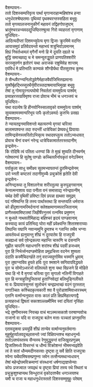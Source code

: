 वैशम्पायनः-  
ततो दिशस्सम्परिवृत्य पार्था मृगान्वराहान्महिषांश्च हन्वा  
धनुर्धराश्श्रेष्ठतमाः पृथिव्यां पृथक्चरन्तस्सहिता बभूवुः  
ततो मृगव्यालजनानुकीर्णं महावनं तद्विहगोपजुष्टम्  
भ्रातॄंश्चरन्नभ्यवदद्युधिष्ठिरश्श्रुत्वा गिरो व्याहरतां मृगाणाम्  
युधिष्ठिरः-  
आदित्यदीप्तां दिशमभ्युपेत्य मृगा द्विजाः क्रूरमिमे वदन्ति  
आयासमुग्रं प्रतिवेदयन्तो महाभयं शत्रुभिर्वाऽवमानम्  
क्षिप्रं निवर्तध्वमलं मृगैर्नो मनो हि मे दूयति दह्यते च  
बुद्धिं समाच्छाद्य च मे समन्युरुद्धूयते प्राणपतिश्शरीरे  
सरस्सुपर्णन हृतोरगं यथा अराजकं राष्ट्रमिवेह शान्तम्  
एवंविधं मे प्रतिभाति काम्यकं शौण्डैर्यथा पीतसुरश्च कुम्भः  
वैशम्पायनः-  
ते सैन्धवैरग्न्यनिलोद्धवेगैर्महाजवैर्वाजिभिरुह्यमानाः  
युक्तैर्बृहद्भिस्सुरथैर्नृवीरास्तदाश्रमायाभिमुखा बभूवुः  
तेषां तु गोमायुरनल्पघोषो निवर्ततां वाममुपेत्य पार्श्वम्  
प्रव्याहरत्तत्प्रविमृश्य राजा प्रोवाच भीमं च धनञ्जयं च  
युधिष्ठिरः-  
यथा वदत्येष हि हीनयोनिस्सालावृको वाममुपेत्य पार्श्वम्  
सुव्यक्तमस्मान्परिभूय पापैः कृतोऽवमर्दः कुरुभिः प्रसह्य  
वैशम्पायनः-  
ते न्यायतद्वनमाविशन्तो महत्यरण्ये मृगयां चरित्वा  
बालामपश्यन्त तदा रुदन्तीं धात्रेयिकां प्रेष्यवधूं प्रियायाः  
तामिन्द्रसेनस्त्वरितोऽभिसृत्य रथादवप्लुत्य ततोऽभ्यधावत्  
प्रोवाच चैनां वचनं नरेन्द्र धात्रेयिकामार्ततरस्तदानीम्  
इन्द्रसेनः-  
किं रोदिषि त्वं पतिता धरण्यां किं ते मुखं शुष्यति दीनवर्णम्  
गतेष्वरण्यं हि सुतेषु पाण्डोः कच्चित्परैर्नापकृतं वनेऽस्मिन्  
वैशम्पायनः-  
पर्याकुला साधु समीक्ष्य सूतमभ्यापतन्तं द्रुतमिन्द्रसेनम्  
उरो घ्नती कष्टतरं तदानीमुच्चैः प्रचुक्रोश हृतेति देवी  
इन्द्रसेनः-  
अनिन्द्यरूपा तु विशालनेत्रा शरीरतुल्या कुरुपुङ्गवानाम्  
केनात्मनाशाय यदा पनीता वनं समासाद्य नरेन्द्रपत्नीम्  
यथेह देवीं पृथिवीं प्रविष्टा दिवं प्रपन्ना ह्यथवा समुद्रम्  
पदं गमिष्यन्ति हि तस्य पार्थास्तथा हि सन्तप्यति धर्मराजः  
को हीदृशानामरिमर्दनानां क्लेशक्षमाणामपराजितानाम्  
प्राणैस्समामिष्टतमां जिहीर्षेरनुत्तमं रत्नमिव प्रमुष्णन्  
न बुध्यते नाथवतीमिहाद्य बहिश्चरं हृदयं पाण्डवानाम्  
कस्याद्य कायं प्रतिभिद्य घोरा महीं प्रवेक्ष्यन्ति शिताश्शराग्र्याः  
तिष्ठन्ति पद्मानि नवान्यमूनि द्रुमाश्च न ग्लान्ति तथैव भग्नाः  
आवर्तयध्वं ह्यनुयान्तु शीघ्रं न दूरयातेव हि राजपुत्री  
सन्नह्यध्वं सर्व एवेन्द्रकल्पा महान्ति चारूणि च दंसनानि  
गृह्णीत चापानि महाधनानि शरांश्च शीघ्रं पदवीं व्रजध्वम्  
पुरा हि निर्भर्त्सनदण्डमोहिता प्रमूढचित्ता वदनेन शुष्यता  
ददाति कस्मैचिदनर्हते तनुं वराज्यपूर्णामिव भस्मनि ध्रुवाम्  
पुरा तुषाग्नाविव हूयते हविः पुरा श्मशाने स्रगिवापविद्ध्यते  
पुरा च सोमोऽध्वरजो वलिपयते शुना यथा विप्रजने हि मोहिते  
यथा हि नो वै मृगयां चरित्वा पुरा सृगालो नलिनीं विगाहते  
पुरा हि मन्त्राहुतिपूजितायां हुताग्निवेद्यां बलिभुङ्निलीयते  
मा वः प्रियायास्सुनसं सुलोचनं चन्द्रप्रभाच्छं वदनं पुरस्तात्  
रागाञ्चितः कश्चिदकृत्यकारी श्वा वै पुरोडाशमिवाध्वरस्थम्  
एतानि वर्त्मान्यनुयात वासः कालं प्रति क्षिप्रमिहात्यगाद्वै  
प्रत्याहरध्वं द्विषतां सकाशाल्लक्ष्मीमिव स्वां दयितां नृसिंहाः  
युधिष्ठिरः-  
भद्रे तूष्णीमास्स्व नियच्छ वाचं माऽस्मत्सकाशे परुषाण्यवोचः  
राजानो वा यदि वा राजपुत्रा बलेन मत्ताः पञ्चतां प्राप्नुवन्ति  
वैशम्पायनः-  
एतावदुक्त्वा प्रययुर्हि शीघ्रं तान्येव वर्त्मान्यनुवर्तमानाः  
मुहुर्मुहुर्व्यालवदुच्छ्वसन्तो ज्यां विक्षिपन्तश्च महाधनुर्भ्यः  
ततोऽपश्यंस्तस्य सैन्यस्य रेणुमुद्धूयन्तं वाजिखुरप्रणुन्नम्  
द्विजातिमध्ये विचरन्तं च धौम्यं विक्रोशन्तं भीममभ्यद्रवेति  
त्वं ते सतां धौम्यमदीनसत्त्वाः दृष्ट्वा तु सर्वे क्षिति राजपुत्राः  
श्येना यथैवामिषसम्प्रणुम्ना जवेन तत्सैन्यमथाभ्यधावन्  
तेषां महेन्द्रोपमविक्रमाणां संरब्धानां धर्षणाद्याज्ञसेन्याः  
कोपः प्रजज्वाल जयद्रथं च दृष्ट्वा प्रियां तस्य रथे स्थितां च  
प्रचुक्रुशुश्चाप्यथ सिन्धुराजं वृकोदरश्चैव धनञ्जयश्च  
यमौ च राजा च महाधनुर्धरास्ततो दिशस्सम्मुमुहुः परेषाम्  
